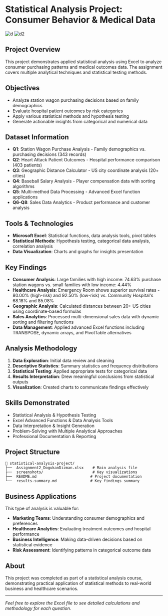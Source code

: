 # Statistical Analysis Project: Consumer Behavior & Medical Data
![d](https://github.com/user-attachments/assets/236e0e50-54ae-4486-8319-922f4df9ed74)
![d2](https://github.com/user-attachments/assets/0df70ab6-c4e4-4339-994a-8bb49ad7fe61)

##  Project Overview
This project demonstrates applied statistical analysis using Excel to analyze consumer purchasing patterns and medical outcomes data. The assignment covers multiple analytical techniques and statistical testing methods.

##  Objectives
- Analyze station wagon purchasing decisions based on family demographics
- Evaluate hospital patient outcomes by risk categories
- Apply various statistical methods and hypothesis testing
- Generate actionable insights from categorical and numerical data

##  Dataset Information
- **Q1**: Station Wagon Purchase Analysis - Family demographics vs. purchasing decisions (343 records)
- **Q2**: Heart Attack Patient Outcomes - Hospital performance comparison (403 patients)
- **Q3**: Geographic Distance Calculator - US city coordinate analysis (20+ cities)
- **Q4**: Baseball Salary Analysis - Player compensation data with sorting algorithms
- **Q5**: Multi-method Data Processing - Advanced Excel function applications
- **Q6-Q8**: Sales Data Analytics - Product performance and customer analysis

##  Tools & Technologies
- **Microsoft Excel**: Statistical functions, data analysis tools, pivot tables
- **Statistical Methods**: Hypothesis testing, categorical data analysis, correlation analysis
- **Data Visualization**: Charts and graphs for insights presentation

##  Key Findings
- **Consumer Analysis**: Large families with high income: 74.63% purchase station wagons vs. small families with low income: 4.44%
- **Healthcare Analysis**: Emergency Room shows superior survival rates - 80.00% (high-risk) and 92.50% (low-risk) vs. Community Hospital's 68.18% and 85.08%
- **Geographic Analysis**: Calculated distances between 20+ US cities using coordinate-based formulas
- **Sales Analytics**: Processed multi-dimensional sales data with dynamic sorting and filtering functions
- **Data Management**: Applied advanced Excel functions including TRANSPOSE, dynamic arrays, and PivotTable alternatives

##  Analysis Methodology
1. **Data Exploration**: Initial data review and cleaning
2. **Descriptive Statistics**: Summary statistics and frequency distributions  
3. **Statistical Testing**: Applied appropriate tests for categorical data
4. **Results Interpretation**: Drew meaningful conclusions from statistical outputs
5. **Visualization**: Created charts to communicate findings effectively

##  Skills Demonstrated
- Statistical Analysis & Hypothesis Testing
- Excel Advanced Functions & Data Analysis Tools
- Data Interpretation & Insight Generation
- Problem-Solving with Multiple Analytical Approaches
- Professional Documentation & Reporting

##  Project Structure
```
📁 statistical-analysis-project/
├──  Assignment2_DogukanDizman.xlsx    # Main analysis file
├──  screenshots/                      # Key visualizations
├──  README.md                        # Project documentation
└──  results-summary.md               # Key findings summary
```

##  Business Applications
This type of analysis is valuable for:
- **Marketing Teams**: Understanding consumer demographics and preferences
- **Healthcare Analytics**: Evaluating treatment outcomes and hospital performance
- **Business Intelligence**: Making data-driven decisions based on statistical evidence
- **Risk Assessment**: Identifying patterns in categorical outcome data

##  About
This project was completed as part of a statistical analysis course, demonstrating practical application of statistical methods to real-world business and healthcare scenarios.

---
*Feel free to explore the Excel file to see detailed calculations and methodology for each question.*
